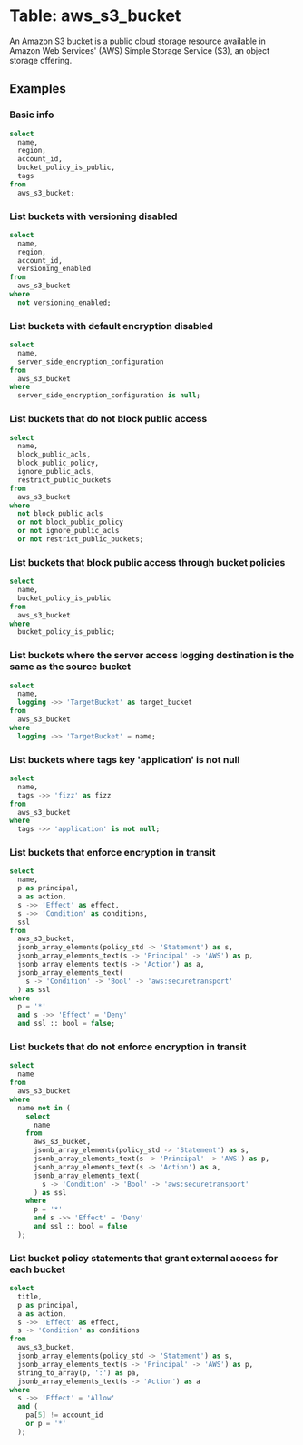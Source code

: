 # Table: aws_s3_bucket

An Amazon S3 bucket is a public cloud storage resource available in Amazon Web Services' (AWS) Simple Storage Service (S3), an object storage offering.

## Examples

### Basic info

```sql
select
  name,
  region,
  account_id,
  bucket_policy_is_public,
  tags
from
  aws_s3_bucket;
```


### List buckets with versioning disabled

```sql
select
  name,
  region,
  account_id,
  versioning_enabled
from
  aws_s3_bucket
where
  not versioning_enabled;
```


### List buckets with default encryption disabled

```sql
select
  name,
  server_side_encryption_configuration
from
  aws_s3_bucket
where
  server_side_encryption_configuration is null;
```


### List buckets that do not block public access

```sql
select
  name,
  block_public_acls,
  block_public_policy,
  ignore_public_acls,
  restrict_public_buckets
from
  aws_s3_bucket
where
  not block_public_acls
  or not block_public_policy
  or not ignore_public_acls
  or not restrict_public_buckets;
```


### List buckets that block public access through bucket policies

```sql
select
  name,
  bucket_policy_is_public
from
  aws_s3_bucket
where
  bucket_policy_is_public;
```


### List buckets where the server access logging destination is the same as the source bucket

```sql
select
  name,
  logging ->> 'TargetBucket' as target_bucket
from
  aws_s3_bucket
where
  logging ->> 'TargetBucket' = name;
```


### List buckets where tags key 'application' is not null

```sql
select
  name,
  tags ->> 'fizz' as fizz
from
  aws_s3_bucket
where
  tags ->> 'application' is not null;
```

### List buckets that enforce encryption in transit

```sql
select
  name,
  p as principal,
  a as action,
  s ->> 'Effect' as effect,
  s ->> 'Condition' as conditions,
  ssl
from
  aws_s3_bucket,
  jsonb_array_elements(policy_std -> 'Statement') as s,
  jsonb_array_elements_text(s -> 'Principal' -> 'AWS') as p,
  jsonb_array_elements_text(s -> 'Action') as a,
  jsonb_array_elements_text(
    s -> 'Condition' -> 'Bool' -> 'aws:securetransport'
  ) as ssl
where
  p = '*'
  and s ->> 'Effect' = 'Deny'
  and ssl :: bool = false;
```


### List buckets that do not enforce encryption in transit

```sql
select
  name
from
  aws_s3_bucket
where
  name not in (
    select
      name
    from
      aws_s3_bucket,
      jsonb_array_elements(policy_std -> 'Statement') as s,
      jsonb_array_elements_text(s -> 'Principal' -> 'AWS') as p,
      jsonb_array_elements_text(s -> 'Action') as a,
      jsonb_array_elements_text(
        s -> 'Condition' -> 'Bool' -> 'aws:securetransport'
      ) as ssl
    where
      p = '*'
      and s ->> 'Effect' = 'Deny'
      and ssl :: bool = false
  );
```


### List bucket policy statements that grant external access for each bucket
```sql
select
  title,
  p as principal,
  a as action,
  s ->> 'Effect' as effect,
  s -> 'Condition' as conditions
from
  aws_s3_bucket,
  jsonb_array_elements(policy_std -> 'Statement') as s,
  jsonb_array_elements_text(s -> 'Principal' -> 'AWS') as p,
  string_to_array(p, ':') as pa,
  jsonb_array_elements_text(s -> 'Action') as a
where
  s ->> 'Effect' = 'Allow'
  and (
    pa[5] != account_id
    or p = '*'
  );
```
